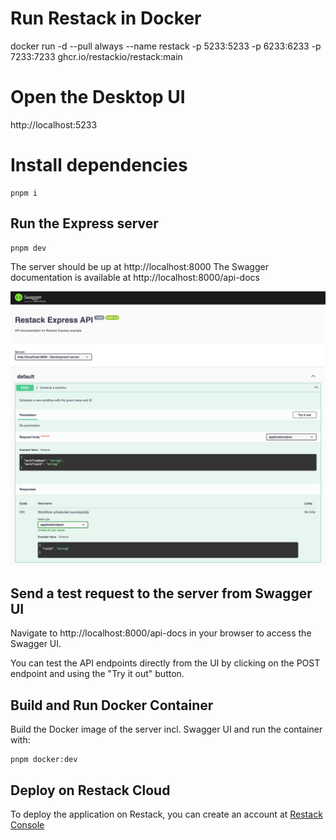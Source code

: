# Run Restack in Docker

docker run -d --pull always --name restack -p 5233:5233 -p 6233:6233 -p 7233:7233 ghcr.io/restackio/restack:main

# Open the Desktop UI

http://localhost:5233

# Install dependencies

```
pnpm i
```

## Run the Express server

```
pnpm dev
```

The server should be up at http://localhost:8000
The Swagger documentation is available at http://localhost:8000/api-docs

![Swagger UI Example](swagger-ui-example.png)


## Send a test request to the server from Swagger UI

Navigate to http://localhost:8000/api-docs in your browser to access the Swagger UI.

You can test the API endpoints directly from the UI by clicking on the POST endpoint and using the "Try it out" button.

## Build and Run Docker Container

Build the Docker image of the server incl. Swagger UI and run the container with:

```
pnpm docker:dev
```

## Deploy on Restack Cloud

To deploy the application on Restack, you can create an account at [Restack Console](https://console.restack.io)
